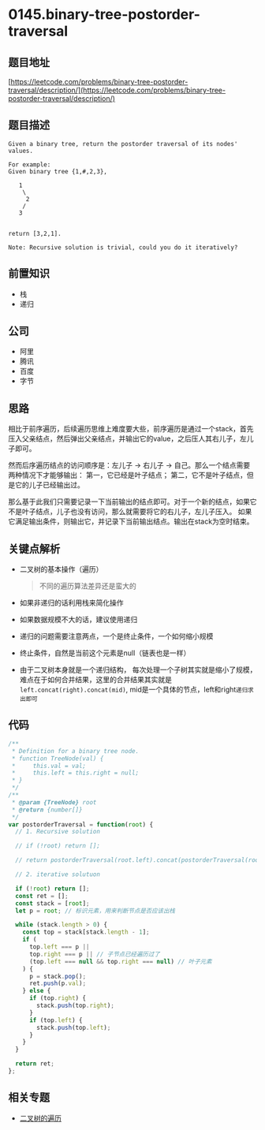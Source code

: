 # 0145.binary-tree-postorder-traversal

## 题目地址

[https://leetcode.com/problems/binary-tree-postorder-traversal/description/](https://leetcode.com/problems/binary-tree-postorder-traversal/description/)

## 题目描述

```text
Given a binary tree, return the postorder traversal of its nodes' values.

For example:
Given binary tree {1,#,2,3},

   1
    \
     2
    /
   3


return [3,2,1].

Note: Recursive solution is trivial, could you do it iteratively?
```

## 前置知识

* 栈
* 递归

## 公司

* 阿里
* 腾讯
* 百度
* 字节

## 思路

相比于前序遍历，后续遍历思维上难度要大些，前序遍历是通过一个stack，首先压入父亲结点，然后弹出父亲结点，并输出它的value，之后压人其右儿子，左儿子即可。

然而后序遍历结点的访问顺序是：左儿子 -&gt; 右儿子 -&gt; 自己。那么一个结点需要两种情况下才能够输出： 第一，它已经是叶子结点； 第二，它不是叶子结点，但是它的儿子已经输出过。

那么基于此我们只需要记录一下当前输出的结点即可。对于一个新的结点，如果它不是叶子结点，儿子也没有访问，那么就需要将它的右儿子，左儿子压入。 如果它满足输出条件，则输出它，并记录下当前输出结点。输出在stack为空时结束。

## 关键点解析

* 二叉树的基本操作（遍历）

  > 不同的遍历算法差异还是蛮大的

* 如果非递归的话利用栈来简化操作
* 如果数据规模不大的话，建议使用递归
* 递归的问题需要注意两点，一个是终止条件，一个如何缩小规模
* 终止条件，自然是当前这个元素是null（链表也是一样）
* 由于二叉树本身就是一个递归结构， 每次处理一个子树其实就是缩小了规模， 难点在于如何合并结果，这里的合并结果其实就是`left.concat(right).concat(mid)`, mid是一个具体的节点，left和right`递归求出即可`

## 代码

```javascript
/**
 * Definition for a binary tree node.
 * function TreeNode(val) {
 *     this.val = val;
 *     this.left = this.right = null;
 * }
 */
/**
 * @param {TreeNode} root
 * @return {number[]}
 */
var postorderTraversal = function(root) {
  // 1. Recursive solution

  // if (!root) return [];

  // return postorderTraversal(root.left).concat(postorderTraversal(root.right)).concat(root.val);

  // 2. iterative solutuon

  if (!root) return [];
  const ret = [];
  const stack = [root];
  let p = root; // 标识元素，用来判断节点是否应该出栈

  while (stack.length > 0) {
    const top = stack[stack.length - 1];
    if (
      top.left === p ||
      top.right === p || // 子节点已经遍历过了
      (top.left === null && top.right === null) // 叶子元素
    ) {
      p = stack.pop();
      ret.push(p.val);
    } else {
      if (top.right) {
        stack.push(top.right);
      }
      if (top.left) {
        stack.push(top.left);
      }
    }
  }

  return ret;
};
```

## 相关专题

* [二叉树的遍历](https://github.com/azl397985856/leetcode/blob/master/thinkings/binary-tree-traversal.md)

